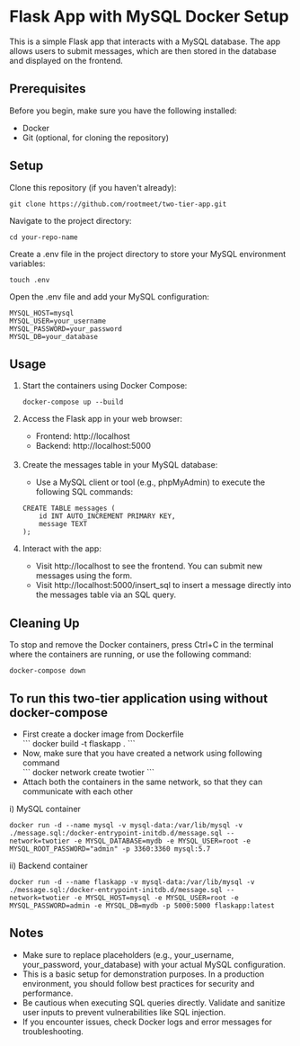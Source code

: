 # Flask App with MySQL Docker Setup
This is a simple Flask app that interacts with a MySQL database. The app allows users to submit messages, which are then stored in the database and displayed on the frontend.

## Prerequisites
Before you begin, make sure you have the following installed:

<ul>
<li>Docker</li>
<li>Git (optional, for cloning the repository)</li>
</ul>

## Setup
Clone this repository (if you haven't already):
```
git clone https://github.com/rootmeet/two-tier-app.git
```
Navigate to the project directory:

```
cd your-repo-name
```
Create a .env file in the project directory to store your MySQL environment variables:

```
touch .env
```
Open the .env file and add your MySQL configuration:

```
MYSQL_HOST=mysql
MYSQL_USER=your_username
MYSQL_PASSWORD=your_password
MYSQL_DB=your_database
```
## Usage
<ol><li>Start the containers using Docker Compose:</li>

```
docker-compose up --build
```
<li>Access the Flask app in your web browser:</li>

<ul><li>Frontend: http://localhost</li>
<li>Backend: http://localhost:5000</li></ul><br />
<li>Create the messages table in your MySQL database:</li>

<ul><li>Use a MySQL client or tool (e.g., phpMyAdmin) to execute the following SQL commands:</li></ul>

```
CREATE TABLE messages (
    id INT AUTO_INCREMENT PRIMARY KEY,
    message TEXT
);
```
<li>Interact with the app:</li>

<ul><li>Visit http://localhost to see the frontend. You can submit new messages using the form.</li>
<li>Visit http://localhost:5000/insert_sql to insert a message directly into the messages table via an SQL query.</li></ul></ol>

## Cleaning Up
To stop and remove the Docker containers, press Ctrl+C in the terminal where the containers are running, or use the following command:

```
docker-compose down
```
## To run this two-tier application using without docker-compose
<ul><li>First create a docker image from Dockerfile</li>
```
docker build -t flaskapp .
```
<li>Now, make sure that you have created a network using following command</li>
```
docker network create twotier
```
<li>Attach both the containers in the same network, so that they can communicate with each other</li></ul>
i) MySQL container

```
docker run -d --name mysql -v mysql-data:/var/lib/mysql -v ./message.sql:/docker-entrypoint-initdb.d/message.sql --network=twotier -e MYSQL_DATABASE=mydb -e MYSQL_USER=root -e MYSQL_ROOT_PASSWORD="admin" -p 3360:3360 mysql:5.7
```
ii) Backend container

```
docker run -d --name flaskapp -v mysql-data:/var/lib/mysql -v ./message.sql:/docker-entrypoint-initdb.d/message.sql --network=twotier -e MYSQL_HOST=mysql -e MYSQL_USER=root -e MYSQL_PASSWORD=admin -e MYSQL_DB=mydb -p 5000:5000 flaskapp:latest
```
## Notes
<ul><li>Make sure to replace placeholders (e.g., your_username, your_password, your_database) with your actual MySQL configuration.</li>

<li>This is a basic setup for demonstration purposes. In a production environment, you should follow best practices for security and performance.</li>

<li>Be cautious when executing SQL queries directly. Validate and sanitize user inputs to prevent vulnerabilities like SQL injection.</li>

<li>If you encounter issues, check Docker logs and error messages for troubleshooting.</li></ul>